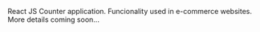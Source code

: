 React JS Counter application. Funcionality used in e-commerce websites. More details coming soon...
